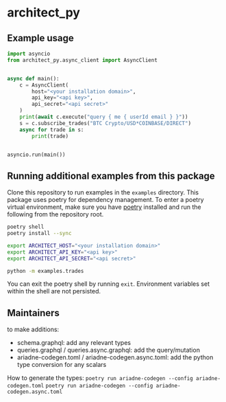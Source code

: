# architect_py

## Example usage

```python
import asyncio
from architect_py.async_client import AsyncClient


async def main():
    c = AsyncClient(
        host="<your installation domain>",
        api_key="<api key>",
        api_secret="<api secret>"
    )
    print(await c.execute("query { me { userId email } }"))
    s = c.subscribe_trades("BTC Crypto/USD*COINBASE/DIRECT")
    async for trade in s:
        print(trade)


asyncio.run(main())
```

## Running additional examples from this package

Clone this repository to run examples in the `examples` directory.  This package
uses poetry for dependency management.  To enter a poetry virtual environment, make
sure you have [poetry](https://python-poetry.org/docs/) installed and run the 
following from the repository root.

```bash
poetry shell
poetry install --sync 

export ARCHITECT_HOST="<your installation domain>"
export ARCHITECT_API_KEY="<api key>"
export ARCHITECT_API_SECRET="<api secret>"

python -m examples.trades
```

You can exit the poetry shell by running `exit`.  Environment variables set
within the shell are not persisted.

## Maintainers

to make additions:
- schema.graphql: add any relevant types
- queries.graphql / queries.async.graphql: add the query/mutation
- ariadne-codegen.toml / ariadne-codegen.async.toml: add the python type conversion for any scalars

How to generate the types:
`poetry run ariadne-codegen --config ariadne-codegen.toml`
`poetry run ariadne-codegen --config ariadne-codegen.async.toml`


